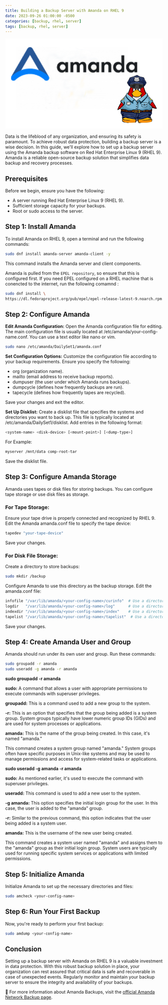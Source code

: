 ```yaml
---
title: Building a Backup Server with Amanda on RHEL 9
date: 2023-09-26 01:00:00 -0500
categories: [backup, rhel, server]
tags: [backup, rhel, server]
---
```


![Building a Backup Server with Amanda on RHEL 9](/assets/img/posts/2023/building_amanda_backup_server/building_amanda_backup_server.png)


Data is the lifeblood of any organization, and ensuring its safety is paramount. To achieve robust data protection, building a backup server is a wise decision. In this guide, we'll explore how to set up a backup server using the Amanda backup software on Red Hat Enterprise Linux 9 (RHEL 9). Amanda is a reliable open-source backup solution that simplifies data backup and recovery processes.

## Prerequisites

Before we begin, ensure you have the following:

- A server running Red Hat Enterprise Linux 9 (RHEL 9).
- Sufficient storage capacity for your backups.
- Root or sudo access to the server.

## Step 1: Install Amanda

To install Amanda on RHEL 9, open a terminal and run the following commands:

```bash
sudo dnf install amanda-server amanda-client -y
```
This command installs the Amanda server and client components.

Amanda is pulled from the `EPEL repository`, so ensure that this is configured first. If you need EPEL configured on a RHEL machine that is conencted to the internet, run the following comamnd : 

```bash
sudo dnf install \
https://dl.fedoraproject.org/pub/epel/epel-release-latest-9.noarch.rpm
```

## Step 2: Configure Amanda

**Edit Amanda Configuration:** Open the Amanda configuration file for editing. The main configuration file is usually located at /etc/amanda/your-config-name.conf. You can use a text editor like nano or vim.

```bash
sudo nano /etc/amanda/DailySet1/amanda.conf
```

**Set Configuration Options:** Customize the configuration file according to your backup requirements. Ensure you specify the following:
- org (organization name).
- mailto (email address to receive backup reports).
- dumpuser (the user under which Amanda runs backups).
- dumpcycle (defines how frequently backups are run).
- tapecycle (defines how frequently tapes are recycled).

Save your changes and exit the editor.

**Set Up Disklist:** Create a disklist file that specifies the systems and directories you want to back up. This file is typically located at /etc/amanda/DailySet1/disklist. Add entries in the following format:

```bash
<system-name> <disk-device> [<mount-point>] [<dump-type>] 
```
For Example:

```bash
myserver /mnt/data comp-root-tar
```

Save the disklist file.

## Step 3: Configure Amanda Storage

Amanda uses tapes or disk files for storing backups. You can configure tape storage or use disk files as storage.

### For Tape Storage:

Ensure your tape drive is properly connected and recognized by RHEL 9.
Edit the Amanda amanda.conf file to specify the tape device:

```bash
tapedev "your-tape-device"
```

Save your changes.

### For Disk File Storage:

Create a directory to store backups:

```bash
sudo mkdir /backup
```

Configure Amanda to use this directory as the backup storage. Edit the amanda.conf file:

```bash
infofile "/var/lib/amanda/<your-config-name>/curinfo"  # Use a directory on your backup storage disk.
logdir   "/var/lib/amanda/<your-config-name>/log"      # Use a directory on your backup storage disk.
indexdir "/var/lib/amanda/<your-config-name>/index"    # Use a directory on your backup storage disk.
tapelist "/var/lib/amanda/<your-config-name>/tapelist"  # Use a directory on your backup storage disk.
```

Save your changes.


## Step 4: Create Amanda User and Group

Amanda should run under its own user and group. Run these commands:

```bash
sudo groupadd -r amanda
sudo useradd -g amanda -r amanda
```


**sudo groupadd -r amanda**

**sudo:** A command that allows a user with appropriate permissions to execute commands with superuser privileges.

**groupadd:** This is a command used to add a new group to the system.

**-r:** This is an option that specifies that the group being added is a system group. System groups typically have lower numeric group IDs (GIDs) and are used for system processes or applications.

**amanda:** This is the name of the group being created. In this case, it's named "amanda."

This command creates a system group named "amanda." System groups often have specific purposes in Unix-like systems and may be used to manage permissions and access for system-related tasks or applications.

**sudo useradd -g amanda -r amanda**

**sudo:** As mentioned earlier, it's used to execute the command with superuser privileges.

**useradd:** This command is used to add a new user to the system.

**-g amanda:** This option specifies the initial login group for the user. In this case, the user is added to the "amanda" group.

**-r:** Similar to the previous command, this option indicates that the user being added is a system user.

**amanda:** This is the username of the new user being created.

This command creates a system user named "amanda" and assigns them to the "amanda" group as their initial login group. System users are typically used for running specific system services or applications with limited permissions.




## Step 5: Initialize Amanda

Initialize Amanda to set up the necessary directories and files:

```bash
sudo amcheck <your-config-name>
```

## Step 6: Run Your First Backup

Now, you're ready to perform your first backup:

```bash
sudo amdump <your-config-name>
```

## Conclusion

Setting up a backup server with Amanda on RHEL 9 is a valuable investment in data protection. With this robust backup solution in place, your organization can rest assured that critical data is safe and recoverable in case of unexpected events. Regularly monitor and maintain your backup server to ensure the integrity and availability of your backups.



📝 For more information about Amanda Backups, visit the [official Amanda Network Backup page](https://amanda.org).












